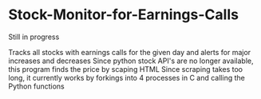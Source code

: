 # Stock-Monitor-for-Earnings-Calls
Still in progress

Tracks all stocks with earnings calls for the given day and alerts for major increases and decreases
Since python stock API's are no longer available, this program finds the price by scaping HTML
Since scraping takes too long, it currently works by forkings into 4 processes in C and calling the Python functions
